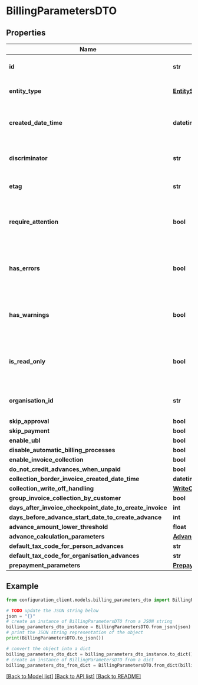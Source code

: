 # BillingParametersDTO


## Properties

Name | Type | Description | Notes
------------ | ------------- | ------------- | -------------
**id** | **str** | Gets or sets the unique identifier. | [optional] 
**entity_type** | [**EntitySubjectType**](EntitySubjectType.md) | Gets or sets the type of the entity. | [optional] 
**created_date_time** | **datetime** | Gets or sets the date and time when the entity was created. | [optional] 
**discriminator** | **str** | Gets or sets the discriminator value. | [optional] 
**etag** | **str** | Gets or sets the ETag value. | [optional] 
**require_attention** | **bool** | Gets a value indicating whether the entity requires attention. | [optional] [readonly] 
**has_errors** | **bool** | Gets or sets a value indicating whether the entity has errors. | [optional] 
**has_warnings** | **bool** | Gets or sets a value indicating whether the entity has warnings. | [optional] 
**is_read_only** | **bool** | Gets or sets a value indicating whether the entity is read-only. | [optional] 
**organisation_id** | **str** | Gets or sets the organization identifier. | [optional] 
**skip_approval** | **bool** |  | [optional] 
**skip_payment** | **bool** |  | [optional] 
**enable_ubl** | **bool** |  | [optional] 
**disable_automatic_billing_processes** | **bool** |  | [optional] 
**enable_invoice_collection** | **bool** |  | [optional] 
**do_not_credit_advances_when_unpaid** | **bool** |  | [optional] 
**collection_border_invoice_created_date_time** | **datetime** |  | [optional] 
**collection_write_off_handling** | [**WriteOffHandlingType**](WriteOffHandlingType.md) |  | [optional] 
**group_invoice_collection_by_customer** | **bool** |  | [optional] 
**days_after_invoice_checkpoint_date_to_create_invoice** | **int** |  | [optional] 
**days_before_advance_start_date_to_create_advance** | **int** |  | [optional] 
**advance_amount_lower_threshold** | **float** |  | [optional] 
**advance_calculation_parameters** | [**AdvanceCalculationParametersDTO**](AdvanceCalculationParametersDTO.md) |  | [optional] 
**default_tax_code_for_person_advances** | **str** |  | [optional] 
**default_tax_code_for_organisation_advances** | **str** |  | [optional] 
**prepayment_parameters** | [**PrepaymentParametersDTO**](PrepaymentParametersDTO.md) |  | [optional] 

## Example

```python
from configuration_client.models.billing_parameters_dto import BillingParametersDTO

# TODO update the JSON string below
json = "{}"
# create an instance of BillingParametersDTO from a JSON string
billing_parameters_dto_instance = BillingParametersDTO.from_json(json)
# print the JSON string representation of the object
print(BillingParametersDTO.to_json())

# convert the object into a dict
billing_parameters_dto_dict = billing_parameters_dto_instance.to_dict()
# create an instance of BillingParametersDTO from a dict
billing_parameters_dto_from_dict = BillingParametersDTO.from_dict(billing_parameters_dto_dict)
```
[[Back to Model list]](../README.md#documentation-for-models) [[Back to API list]](../README.md#documentation-for-api-endpoints) [[Back to README]](../README.md)


